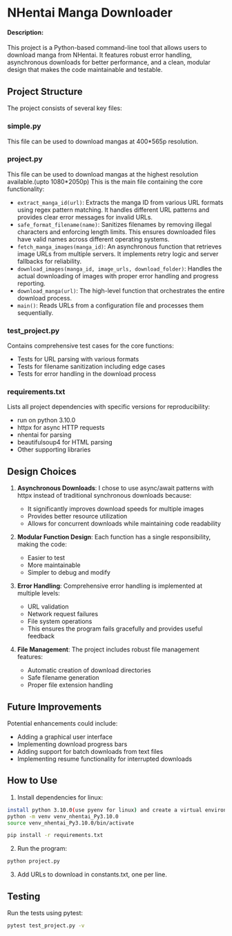 # NHentai Manga Downloader
#### Description:

This project is a Python-based command-line tool that allows users to download manga from NHentai. It features robust error handling, asynchronous downloads for better performance, and a clean, modular design that makes the code maintainable and testable.

## Project Structure

The project consists of several key files:

### simple.py  
This file can be used to download mangas at 400*565p resolution.

### project.py
This file can be used to download mangas at the highest resolution available.(upto 1080*2050p)
This is the main file containing the core functionality:

- `extract_manga_id(url)`: Extracts the manga ID from various URL formats using regex pattern matching. It handles different URL patterns and provides clear error messages for invalid URLs.
- `safe_format_filename(name)`: Sanitizes filenames by removing illegal characters and enforcing length limits. This ensures downloaded files have valid names across different operating systems.
- `fetch_manga_images(manga_id)`: An asynchronous function that retrieves image URLs from multiple servers. It implements retry logic and server fallbacks for reliability.
- `download_images(manga_id, image_urls, download_folder)`: Handles the actual downloading of images with proper error handling and progress reporting.
- `download_manga(url)`: The high-level function that orchestrates the entire download process.
- `main()`: Reads URLs from a configuration file and processes them sequentially.

### test_project.py
Contains comprehensive test cases for the core functions:
- Tests for URL parsing with various formats
- Tests for filename sanitization including edge cases
- Tests for error handling in the download process

### requirements.txt
Lists all project dependencies with specific versions for reproducibility:
- run on python 3.10.0
- httpx for async HTTP requests
- nhentai for parsing
- beautifulsoup4 for HTML parsing
- Other supporting libraries

## Design Choices

1. **Asynchronous Downloads**: I chose to use async/await patterns with httpx instead of traditional synchronous downloads because:
   - It significantly improves download speeds for multiple images
   - Provides better resource utilization
   - Allows for concurrent downloads while maintaining code readability

2. **Modular Function Design**: Each function has a single responsibility, making the code:
   - Easier to test
   - More maintainable
   - Simpler to debug and modify

3. **Error Handling**: Comprehensive error handling is implemented at multiple levels:
   - URL validation
   - Network request failures
   - File system operations
   - This ensures the program fails gracefully and provides useful feedback

4. **File Management**: The project includes robust file management features:
   - Automatic creation of download directories
   - Safe filename generation
   - Proper file extension handling

## Future Improvements

Potential enhancements could include:
- Adding a graphical user interface
- Implementing download progress bars
- Adding support for batch downloads from text files
- Implementing resume functionality for interrupted downloads

## How to Use

1. Install dependencies for linux:
```bash
install python 3.10.0(use pyenv for linux) and create a virtual environment
python -m venv venv_nhentai_Py3.10.0
source venv_nhentai_Py3.10.0/bin/activate
```

```bash
pip install -r requirements.txt
```

2. Run the program:
```bash
python project.py
```

3. Add URLs to download in constants.txt, one per line.

## Testing

Run the tests using pytest:
```bash
pytest test_project.py -v
```
